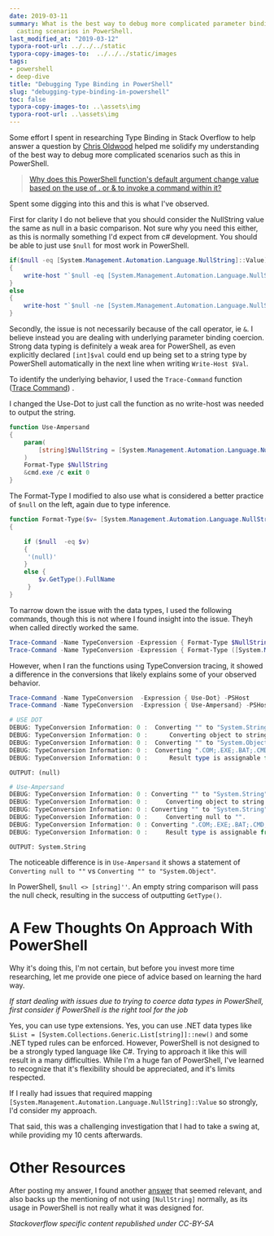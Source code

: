 ```yaml
---
date: 2019-03-11
summary: What is the best way to debug more complicated parameter binding and type
  casting scenarios in PowerShell.
last_modified_at: "2019-03-12"
typora-root-url: ../../../static
typora-copy-images-to:  ../../../static/images
tags:
- powershell
- deep-dive
title: "Debugging Type Binding in PowerShell"
slug: "debugging-type-binding-in-powershell"
toc: false
typora-copy-images-to: ..\assets\img
typora-root-url: ..\assets\img
---
```


Some effort I spent in researching Type Binding in Stack Overflow to help answer a question by [Chris Oldwood](https://stackoverflow.com/users/106119/chris-oldwood) helped me solidify my understanding of the best way to debug more  complicated scenarios such as this in PowerShell.


> [Why does this PowerShell function's default argument change value based on the use of . or & to invoke a command within it? ](https://stackoverflow.com/q/53860403/68698)

Spent some digging into this and this is what I've observed.

First for clarity I do not believe that you should consider the NullString value the same as null in a basic comparison. Not sure why you need this either, as this is normally something I'd expect from c# development. You should be able to just use `$null` for most work in PowerShell.

```powershell
if($null -eq [System.Management.Automation.Language.NullString]::Value)
{
    write-host "`$null -eq [System.Management.Automation.Language.NullString]::Value"
}
else
{
    write-host "`$null -ne [System.Management.Automation.Language.NullString]::Value"
}
```

Secondly, the issue is not necessarily because of the call operator, ie `&`. I believe instead you are dealing with underlying parameter binding coercion. Strong data typing is definitely a weak area for PowerShell, as even explicitly declared `[int]$val` could end up being set to a string type by PowerShell automatically in the next line when writing `Write-Host $Val`.

To identify the underlying behavior, I used the `Trace-Command` function ([Trace Command](https://docs.microsoft.com/en-us/powershell/module/microsoft.powershell.utility/trace-command?view=powershell-6)) .

I changed the Use-Dot to just call the function as no write-host was needed to output the string.

```powershell
function Use-Ampersand
{
    param(
        [string]$NullString = [System.Management.Automation.Language.NullString]::Value
    )
    Format-Type $NullString
    &cmd.exe /c exit 0
}
```

The Format-Type I modified to also use what is considered a better practice of `$null` on the left, again due to type inference.

```powershell
function Format-Type($v= [System.Management.Automation.Language.NullString]::Value)
{

    if ($null  -eq $v)
    {
     '(null)'
    }
    else {
        $v.GetType().FullName
     }
}
```

To narrow down the issue with the data types, I used the following commands, though this is not where I found insight into the issue. Theyh  when called directly worked the same.

```powershell
Trace-Command -Name TypeConversion -Expression { Format-Type $NullString} -PSHost
Trace-Command -Name TypeConversion -Expression { Format-Type ([System.Management.Automation.Language.NullString]$NullString) } -PSHost
```

However, when I ran the functions using TypeConversion tracing, it showed a difference in the conversions that likely explains some of your observed behavior.

```powershell
Trace-Command -Name TypeConversion  -Expression { Use-Dot} -PSHost
Trace-Command -Name TypeConversion  -Expression { Use-Ampersand} -PSHost
```

```powershell
# USE DOT
DEBUG: TypeConversion Information: 0 :  Converting "" to "System.String".
DEBUG: TypeConversion Information: 0 :      Converting object to string.
DEBUG: TypeConversion Information: 0 :  Converting "" to "System.Object". <<<<<<<<<<<
DEBUG: TypeConversion Information: 0 :  Converting ".COM;.EXE;.BAT;.CMD;.VBS;.VBE;.JS;.JSE;.WSF;.WSH;.MSC;.PY;.PYW;.CPL" to "System.String".
DEBUG: TypeConversion Information: 0 :      Result type is assignable from value to convert's type
```

`OUTPUT: (null)`

```powershell
# Use-Ampersand
DEBUG: TypeConversion Information: 0 : Converting "" to "System.String".
DEBUG: TypeConversion Information: 0 :     Converting object to string.
DEBUG: TypeConversion Information: 0 : Converting "" to "System.String". <<<<<<<<<<<
DEBUG: TypeConversion Information: 0 :     Converting null to "".        <<<<<<<<<<<
DEBUG: TypeConversion Information: 0 : Converting ".COM;.EXE;.BAT;.CMD;.VBS;.VBE;.JS;.JSE;.WSF;.WSH;.MSC;.PY;.PYW;.CPL" to "System.String".
DEBUG: TypeConversion Information: 0 :     Result type is assignable from value to convert's type
```

`OUTPUT: System.String`

The noticeable difference is in `Use-Ampersand` it shows a statement of `Converting null to ""` vs `Converting "" to "System.Object"`.

In PowerShell, `$null <> [string]''`. An empty string comparison will pass the null check, resulting in the success of outputting `GetType()`.

# A Few Thoughts On Approach With PowerShell

Why it's doing this, I'm not certain, but before you invest more time researching, let me provide one piece of advice based on learning the hard way.

_If start dealing with issues due to trying to coerce data types in PowerShell, first consider if PowerShell is the right tool for the job_

Yes, you can use type extensions. Yes, you can use .NET data types like `$List = [System.Collections.Generic.List[string]]::new()` and some .NET typed rules can be enforced. However, PowerShell is not designed to be a strongly typed language like C#. Trying to approach it like this will result in a many difficulties. While I'm a huge fan of PowerShell, I've learned to recognize that it's flexibility should be appreciated, and it's limits respected.

If I really had issues that required mapping `[System.Management.Automation.Language.NullString]::Value` so strongly, I'd consider my approach.

That said, this was a challenging investigation that I had to take a swing at, while providing my 10 cents afterwards.

# Other Resources

After posting my answer, I found another [answer](https://stackoverflow.com/a/51354791/68698) that seemed relevant, and also backs up the mentioning of not using `[NullString]` normally, as its usage in PowerShell is not really what it was designed for.

_Stackoverflow specific content republished under CC-BY-SA_
